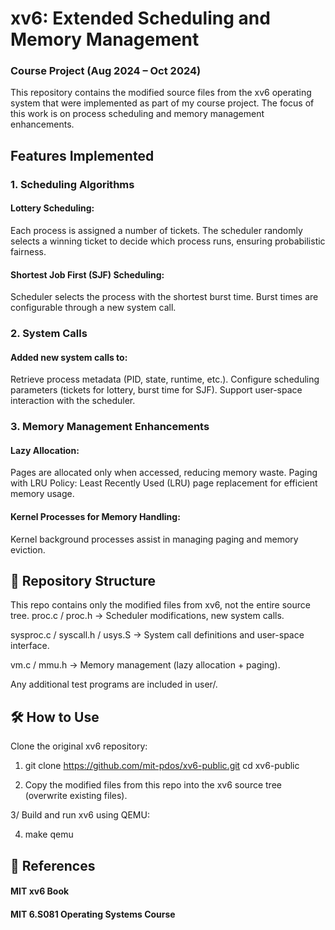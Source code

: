 
# xv6: Extended Scheduling and Memory Management
### Course Project (Aug 2024 – Oct 2024)



This repository contains the modified source files from the xv6 operating system that were implemented as part of my course project. The focus of this work is on process scheduling and memory management enhancements.

## Features Implemented

### 1. Scheduling Algorithms

#### Lottery Scheduling:
Each process is assigned a number of tickets.
The scheduler randomly selects a winning ticket to decide which process runs, ensuring probabilistic fairness.
#### Shortest Job First (SJF) Scheduling:
Scheduler selects the process with the shortest burst time.
Burst times are configurable through a new system call.

### 2. System Calls

#### Added new system calls to:
Retrieve process metadata (PID, state, runtime, etc.).
Configure scheduling parameters (tickets for lottery, burst time for SJF).
Support user-space interaction with the scheduler.

### 3. Memory Management Enhancements

#### Lazy Allocation:
Pages are allocated only when accessed, reducing memory waste.
Paging with LRU Policy:
Least Recently Used (LRU) page replacement for efficient memory usage.
#### Kernel Processes for Memory Handling:
Kernel background processes assist in managing paging and memory eviction.

## 📂 Repository Structure

This repo contains only the modified files from xv6, not the entire source tree.
proc.c / proc.h → Scheduler modifications, new system calls.  

sysproc.c / syscall.h / usys.S → System call definitions and user-space interface.  

vm.c / mmu.h → Memory management (lazy allocation + paging).  

Any additional test programs are included in user/.  

## 🛠️ How to Use

Clone the original xv6 repository:  

1. git clone https://github.com/mit-pdos/xv6-public.git
cd xv6-public

2. Copy the modified files from this repo into the xv6 source tree (overwrite existing files).

3/ Build and run xv6 using QEMU:

4. make qemu

## 📖 References

#### MIT xv6 Book

#### MIT 6.S081 Operating Systems Course
